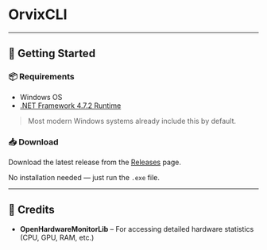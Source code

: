 # OrvixCLI
---

## 🚀 Getting Started

### 📦 Requirements
- Windows OS
- [.NET Framework 4.7.2 Runtime](https://dotnet.microsoft.com/en-us/download/dotnet-framework/net472)

> Most modern Windows systems already include this by default.

### 📥 Download
Download the latest release from the [Releases](https://github.com/mahmoodnotfound/OrvixCLI/releases) page.

No installation needed — just run the `.exe` file.

---

## 🙏 Credits

- **OpenHardwareMonitorLib** – For accessing detailed hardware statistics (CPU, GPU, RAM, etc.)
